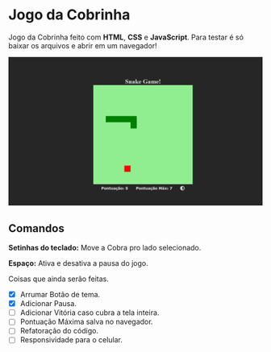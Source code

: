 # Jogo da Cobrinha

Jogo da Cobrinha feito com **HTML**, **CSS** e **JavaScript**. Para testar é só baixar os arquivos e abrir em um navegador!

![Print do Site do Jogo da Cobrinha](img/Foto-Site.png)

## Comandos
**Setinhas do teclado:** Move a Cobra pro lado selecionado.

**Espaço:** Ativa e desativa a pausa do jogo.

Coisas que ainda serão feitas.

- [x] Arrumar Botão de tema.
- [x] Adicionar Pausa.
- [ ] Adicionar Vitória caso cubra a tela inteira.
- [ ] Pontuação Máxima salva no navegador.
- [ ] Refatoração do código.
- [ ] Responsividade para o celular.